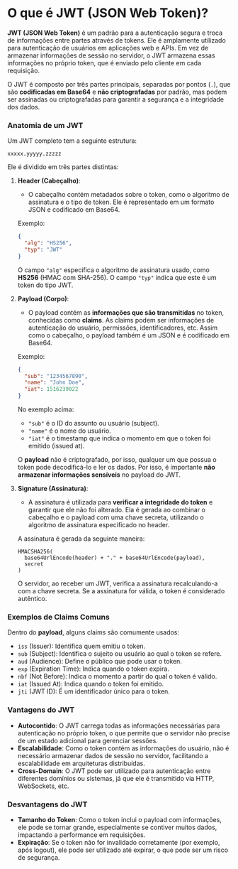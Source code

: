 # O que é JWT (JSON Web Token)?

**JWT (JSON Web Token)** é um padrão para a autenticação segura e troca de informações entre partes através de tokens. Ele é amplamente utilizado para autenticação de usuários em aplicações web e APIs. Em vez de armazenar informações de sessão no servidor, o JWT armazena essas informações no próprio token, que é enviado pelo cliente em cada requisição.

O JWT é composto por três partes principais, separadas por pontos (`.`), que são **codificadas em Base64** e **não criptografadas** por padrão, mas podem ser assinadas ou criptografadas para garantir a segurança e a integridade dos dados.

### Anatomia de um JWT

Um JWT completo tem a seguinte estrutura:

```
xxxxx.yyyyy.zzzzz
```

Ele é dividido em três partes distintas:

1. **Header (Cabeçalho)**:
    - O cabeçalho contém metadados sobre o token, como o algoritmo de assinatura e o tipo de token. Ele é representado em um formato JSON e codificado em Base64.
    
    Exemplo:
    ```json
    {
      "alg": "HS256",
      "typ": "JWT"
    }
    ```
    O campo `"alg"` especifica o algoritmo de assinatura usado, como **HS256** (HMAC com SHA-256). O campo `"typ"` indica que este é um token do tipo JWT.

2. **Payload (Corpo)**:
    - O payload contém as **informações que são transmitidas** no token, conhecidas como **claims**. As claims podem ser informações de autenticação do usuário, permissões, identificadores, etc. Assim como o cabeçalho, o payload também é um JSON e é codificado em Base64.
    
    Exemplo:
    ```json
    {
      "sub": "1234567890",
      "name": "John Doe",
      "iat": 1516239022
    }
    ```
    No exemplo acima:
    - `"sub"` é o ID do assunto ou usuário (subject).
    - `"name"` é o nome do usuário.
    - `"iat"` é o timestamp que indica o momento em que o token foi emitido (issued at).

    O **payload** não é criptografado, por isso, qualquer um que possua o token pode decodificá-lo e ler os dados. Por isso, é importante **não armazenar informações sensíveis** no payload do JWT.

3. **Signature (Assinatura)**:
    - A assinatura é utilizada para **verificar a integridade do token** e garantir que ele não foi alterado. Ela é gerada ao combinar o cabeçalho e o payload com uma chave secreta, utilizando o algoritmo de assinatura especificado no header. 
    
    A assinatura é gerada da seguinte maneira:
    
    ```
    HMACSHA256(
      base64UrlEncode(header) + "." + base64UrlEncode(payload),
      secret
    )
    ```
    O servidor, ao receber um JWT, verifica a assinatura recalculando-a com a chave secreta. Se a assinatura for válida, o token é considerado autêntico.

### Exemplos de Claims Comuns

Dentro do **payload**, alguns claims são comumente usados:

- `iss` (Issuer): Identifica quem emitiu o token.
- `sub` (Subject): Identifica o sujeito ou usuário ao qual o token se refere.
- `aud` (Audience): Define o público que pode usar o token.
- `exp` (Expiration Time): Indica quando o token expira.
- `nbf` (Not Before): Indica o momento a partir do qual o token é válido.
- `iat` (Issued At): Indica quando o token foi emitido.
- `jti` (JWT ID): É um identificador único para o token.

### Vantagens do JWT

- **Autocontido**: O JWT carrega todas as informações necessárias para autenticação no próprio token, o que permite que o servidor não precise de um estado adicional para gerenciar sessões.
- **Escalabilidade**: Como o token contém as informações do usuário, não é necessário armazenar dados de sessão no servidor, facilitando a escalabilidade em arquiteturas distribuídas.
- **Cross-Domain**: O JWT pode ser utilizado para autenticação entre diferentes domínios ou sistemas, já que ele é transmitido via HTTP, WebSockets, etc.

### Desvantagens do JWT

- **Tamanho do Token**: Como o token inclui o payload com informações, ele pode se tornar grande, especialmente se contiver muitos dados, impactando a performance em requisições.
- **Expiração**: Se o token não for invalidado corretamente (por exemplo, após logout), ele pode ser utilizado até expirar, o que pode ser um risco de segurança.
